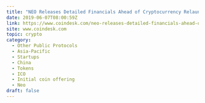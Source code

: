 ```yaml
---
title: "NEO Releases Detailed Financials Ahead of Cryptocurrency Relaunch"
date: 2019-06-07T08:00:59Z
link: https://www.coindesk.com/neo-releases-detailed-financials-ahead-of-cryptocurrency-relaunch?utm_medium=RSS&utm_source=hune
site: www.coindesk.com
topic: crypto
category:
  - Other Public Protocols
  - Asia-Pacific
  - Startups
  - China
  - Tokens
  - ICO
  - Initial coin offering
  - Neo
draft: false
---
```

